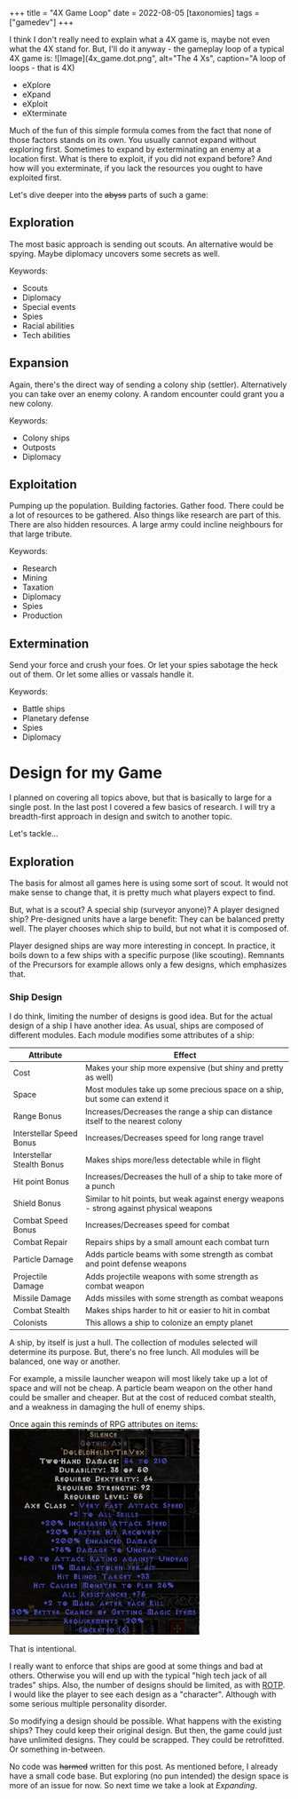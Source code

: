 +++
title = "4X Game Loop"
date = 2022-08-05
[taxonomies]
tags = ["gamedev"]
+++

I think I don't really need to explain what a 4X game is, maybe not even what the 4X stand for.
But, I'll do it anyway - the gameplay loop of a typical 4X game is:
![Image](4x_game.dot.png", alt="The 4 Xs", caption="A loop of loops - that is 4X)
* eXplore
* eXpand
* eXploit
* eXterminate

Much of the fun of this simple formula comes from the fact that none of those factors stands on its own.
You usually cannot expand without exploring first. Sometimes to expand by exterminating an enemy at a location first.
What is there to exploit, if you did not expand before?
And how will you exterminate, if you lack the resources you ought to have exploited first.

Let's dive deeper into the ~~abyss~~ parts of such a game:

## Exploration
The most basic approach is sending out scouts. An alternative would be spying.
Maybe diplomacy uncovers some secrets as well.

Keywords:
* Scouts
* Diplomacy
* Special events
* Spies
* Racial abilities
* Tech abilities

## Expansion
Again, there's the direct way of sending a colony ship (settler). Alternatively you can take over an enemy colony.
A random encounter could grant you a new colony.

Keywords:
* Colony ships
* Outposts
* Diplomacy

## Exploitation
Pumping up the population. Building factories. Gather food. There could be a lot of resources to be gathered.
Also things like research are part of this.
There are also hidden resources. A large army could incline neighbours for that large tribute.

Keywords:
* Research
* Mining
* Taxation
* Diplomacy
* Spies
* Production

## Extermination
Send your force and crush your foes. Or let your spies sabotage the heck out of them. Or let some allies or vassals handle it.

Keywords:
* Battle ships
* Planetary defense
* Spies
* Diplomacy

# Design for my Game
I planned on covering all topics above, but that is basically to large for a single post.
In the last post I covered a few basics of research. 
I will try a breadth-first approach in design and switch to another topic.

Let's tackle...

## Exploration
The basis for almost all games here is using some sort of scout.
It would not make sense to change that, it is pretty much what players expect to find.

But, what is a scout? A special ship (surveyor anyone)? A player designed ship?
Pre-designed units have a large benefit: They can be balanced pretty well.
The player chooses which ship to build, but not what it is composed of.

Player designed ships are way more interesting in concept.
In practice, it boils down to a few ships with a specific purpose (like scouting). 
Remnants of the Precursors for example allows only a few designs, which emphasizes that.

### Ship Design
I do think, limiting the number of designs is good idea.
But for the actual design of a ship I have another idea. As usual, ships are composed of different modules.
Each module modifies some attributes of a ship:

| Attribute                  | Effect                                                                                   |
| ----                       | ----                                                                                     |
| Cost                       | Makes your ship more expensive (but shiny and pretty as well)                            |
| Space                      | Most modules take up some precious space on a ship, but some can extend it               |
| Range Bonus                | Increases/Decreases the range a ship can distance itself to the nearest colony           |
| Interstellar Speed Bonus   | Increases/Decreases speed for long range travel                                          |
| Interstellar Stealth Bonus | Makes ships more/less detectable while in flight                                         |
| Hit point Bonus            | Increases/Decreases the hull of a ship to take more of a punch                           |
| Shield Bonus               | Similar to hit points, but weak against energy weapons - strong against physical weapons |
| Combat Speed Bonus         | Increases/Decreases speed for combat                                                     |
| Combat Repair              | Repairs ships by a small amount each combat turn                                         |
| Particle Damage            | Adds particle beams with some strength as combat and point defense weapons               |
| Projectile Damage          | Adds projectile weapons with some strength as combat weapon                              |
| Missile Damage             | Adds missiles with some strength as combat weapons                                       |
| Combat Stealth             | Makes ships harder to hit or easier to hit in combat                                     |
| Colonists                  | This allows a ship to colonize an empty planet                                           |

A ship, by itself is just a hull. The collection of modules selected will determine its purpose.
But, there's no free lunch. All modules will be balanced, one way or another.

For example, a missile launcher weapon will most likely take up a lot of space and will not be cheap.
A particle beam weapon on the other hand could be smaller and cheaper.
But at the cost of reduced combat stealth, and a weakness in damaging the hull of enemy ships.

Once again this reminds of RPG attributes on items:
![Simple Weapon](Simple%20Weapon.png "Impressive")

That is intentional.

I really want to enforce that ships are good at some things and bad at others.
Otherwise you will end up with the typical "high tech jack of all trades" ships.
Also, the number of designs should be limited, as with [ROTP](https://rayfowler.itch.io/remnants-of-the-precursors).
I would like the player to see each design as a "character". Although with some serious multiple personality disorder.

So modifying a design should be possible. What happens with the existing ships?
They could keep their original design. But then, the game could just have unlimited designs.
They could be scrapped. They could be retrofitted. Or something in-between.

No code was ~~harmed~~ written for this post. As mentioned before, I already have a small code base. 
But exploring (no pun intended) the design space is more of an issue for now.
So next time we take a look at *Expanding*.
